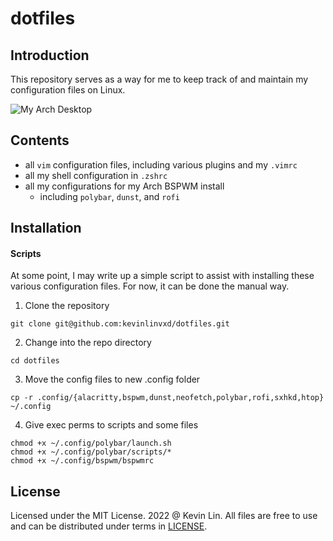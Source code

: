 # dotfiles

## Introduction

This repository serves as a way for me to keep track of and maintain my configuration files on Linux.

![My Arch Desktop](https://raw.githubusercontent.com/kevinlinvxd/dotfiles/master/misc/arch-desktop.png)

## Contents

- all `vim` configuration files, including various plugins and my `.vimrc`
- all my shell configuration in `.zshrc`
- all my configurations for my Arch BSPWM install
  - including `polybar`, `dunst`, and `rofi`
  
## Installation

#### Scripts

At some point, I may write up a simple script to assist with installing these various configuration files. For now, it can be done the manual way.

1. Clone the repository
```
git clone git@github.com:kevinlinvxd/dotfiles.git
```

2. Change into the repo directory
```
cd dotfiles
```

3. Move the config files to new .config folder
```
cp -r .config/{alacritty,bspwm,dunst,neofetch,polybar,rofi,sxhkd,htop} ~/.config
```

4. Give exec perms to scripts and some files
```
chmod +x ~/.config/polybar/launch.sh
chmod +x ~/.config/polybar/scripts/*
chmod +x ~/.config/bspwm/bspwmrc
```

## License


Licensed under the MIT License. 2022 @ Kevin Lin. All files are free to use and can be distributed under terms in [LICENSE](LICENSE).
